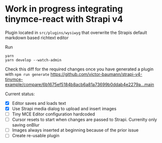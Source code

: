 # Work in progress integrating tinymce-react with Strapi v4

Plugin located in `src/plugins/wysiwyg` that overwrite the Strapis default markdown based richtext editor

Run
```
yarn
yarn develop --watch-admin
```

Check this diff for the required changes once you have generated a plugin with `npm run generate`
https://github.com/victor-baumann/strapi-v4-tinymce-example/compare/6b1675ef5184b8acb6a81a73699b0ddab4e2279a...main

Current status:
- [x] Editor saves and loads text
- [x] Use Strapi media dialog to upload and insert images 
- [ ] Tiny MCE Editor configuration hardcoded
- [ ] Cursor resets to start when changes are passed to Strapi. Currenlty only saving onBlur
- [ ] Images always inserted at beginning because of the prior issue
- [ ] Create re-usable plugin
